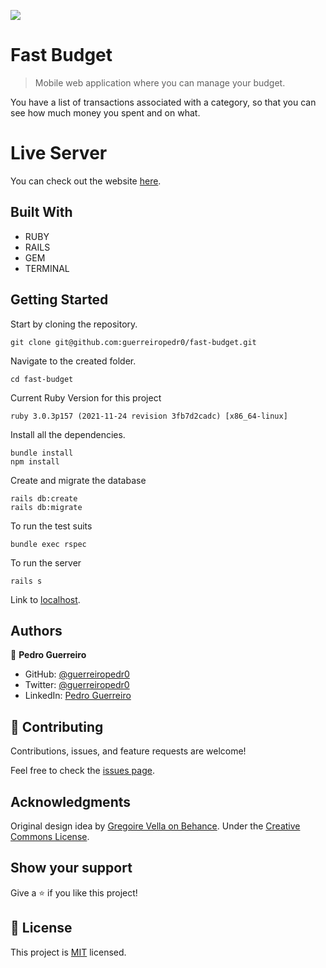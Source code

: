![](https://img.shields.io/badge/Microverse-blueviolet)

# Fast Budget

> Mobile web application where you can manage your budget.

You have a list of transactions associated with a category, so that you can see how much money you spent and on what.

# Live Server

You can check out the website [here](https://fast-budget-rails.herokuapp.com/).

## Built With

- RUBY
- RAILS
- GEM
- TERMINAL

## Getting Started

Start by cloning the repository.

```
git clone git@github.com:guerreiropedr0/fast-budget.git
```

Navigate to the created folder.

```
cd fast-budget
```

Current Ruby Version for this project

```
ruby 3.0.3p157 (2021-11-24 revision 3fb7d2cadc) [x86_64-linux]
```

Install all the dependencies.

```
bundle install
npm install
```

Create and migrate the database

```
rails db:create
rails db:migrate
```

To run the test suits

```
bundle exec rspec
```

To run the server

```
rails s
```

Link to [localhost](http://localhost:3000/).

## Authors

👤 **Pedro Guerreiro**

- GitHub: [@guerreiropedr0](https://github.com/guerreiropedr0)
- Twitter: [@guerreiropedr0](https://twitter.com/guerreiropedr0)
- LinkedIn: [Pedro Guerreiro](https://www.linkedin.com/in/guerreiropedr0/)

## 🤝 Contributing

Contributions, issues, and feature requests are welcome!

Feel free to check the [issues page](../../issues/).

## Acknowledgments

Original design idea by [Gregoire Vella on Behance](https://www.behance.net/gallery/19759151/Snapscan-iOs-design-and-branding?tracking_source=). Under the [Creative Commons License](https://creativecommons.org/licenses/by-nc/4.0/).

## Show your support

Give a ⭐️ if you like this project!

## 📝 License

This project is [MIT](./MIT.md) licensed.
